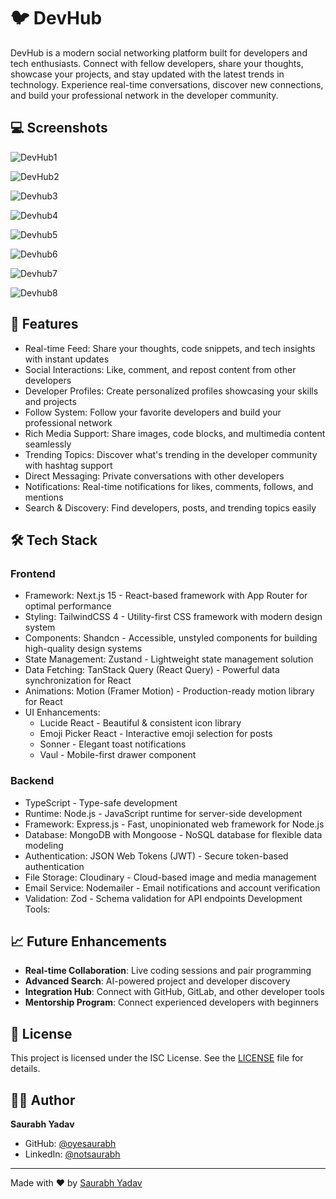 # 🐦 DevHub

DevHub is a modern social networking platform built for developers and tech enthusiasts. Connect with fellow developers, share your thoughts, showcase your projects, and stay updated with the latest trends in technology. Experience real-time conversations, discover new connections, and build your professional network in the developer community.

## 💻 Screenshots

![DevHub1](https://github.com/user-attachments/assets/f22dfb02-90a0-4f20-bdf5-e7ffdf6176ea)
<br>

![DevHub2](https://github.com/user-attachments/assets/3da31b78-d78b-4f96-911e-9e8268163c6d)
<br>

![Devhub3](https://github.com/user-attachments/assets/6d55c2c4-71f2-4e5a-afc7-ac7f109343f7)
<br>

![Devhub4](https://github.com/user-attachments/assets/a634a545-48a9-409b-b11f-ab98a813c06f)
<br>

![Devhub5](https://github.com/user-attachments/assets/6db94711-ed1a-4473-a3ab-07b7e67e3fa0)
<br>

![Devhub6](https://github.com/user-attachments/assets/79318d85-f6cb-403f-bb8d-70c8baf35aa7)
<br>

![Devhub7](https://github.com/user-attachments/assets/4f9b4849-70ac-473e-bd35-83958d677bf4)
<br>

![Devhub8](https://github.com/user-attachments/assets/d4cd82c2-de48-45eb-8ff3-c0419670bd9e)
<br>

## 🌟 Features

- Real-time Feed: Share your thoughts, code snippets, and tech insights with instant updates
- Social Interactions: Like, comment, and repost content from other developers
- Developer Profiles: Create personalized profiles showcasing your skills and projects
- Follow System: Follow your favorite developers and build your professional network
- Rich Media Support: Share images, code blocks, and multimedia content seamlessly
- Trending Topics: Discover what's trending in the developer community with hashtag support
- Direct Messaging: Private conversations with other developers
- Notifications: Real-time notifications for likes, comments, follows, and mentions
- Search & Discovery: Find developers, posts, and trending topics easily

## 🛠️ Tech Stack

### Frontend

- Framework: Next.js 15 - React-based framework with App Router for optimal performance
- Styling: TailwindCSS 4 - Utility-first CSS framework with modern design system
- Components: Shandcn - Accessible, unstyled components for building high-quality design systems
- State Management: Zustand - Lightweight state management solution
- Data Fetching: TanStack Query (React Query) - Powerful data synchronization for React
- Animations: Motion (Framer Motion) - Production-ready motion library for React
- UI Enhancements:
  - Lucide React - Beautiful & consistent icon library
  - Emoji Picker React - Interactive emoji selection for posts
  - Sonner - Elegant toast notifications
  - Vaul - Mobile-first drawer component

### Backend

- TypeScript - Type-safe development
- Runtime: Node.js - JavaScript runtime for server-side development
- Framework: Express.js - Fast, unopinionated web framework for Node.js
- Database: MongoDB with Mongoose - NoSQL database for flexible data modeling
- Authentication: JSON Web Tokens (JWT) - Secure token-based authentication
- File Storage: Cloudinary - Cloud-based image and media management
- Email Service: Nodemailer - Email notifications and account verification
- Validation: Zod - Schema validation for API endpoints
  Development Tools:

## 📈 Future Enhancements

- **Real-time Collaboration**: Live coding sessions and pair programming
- **Advanced Search**: AI-powered project and developer discovery
- **Integration Hub**: Connect with GitHub, GitLab, and other developer tools
- **Mentorship Program**: Connect experienced developers with beginners

## 📝 License

This project is licensed under the ISC License. See the [LICENSE](./LICENSE) file for details.

## 👨‍💻 Author

**Saurabh Yadav**

- GitHub: [@oyesaurabh](https://github.com/oyesaurabh)
- LinkedIn: [@notsaurabh](https://linkedin.com/in/notsaurabh)

---

Made with ❤️ by [Saurabh Yadav](https://github.com/oyesaurabh)
